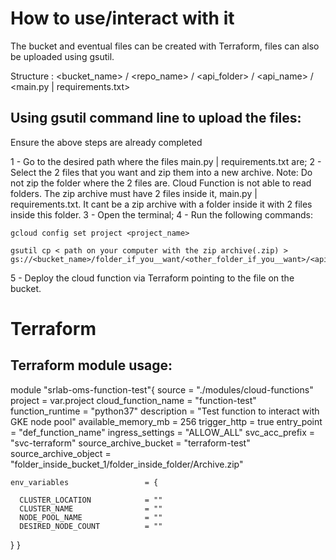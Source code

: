 # How to use/interact with it

The bucket and eventual files can be created with Terraform, files can also be uploaded using gsutil.

Structure : <bucket_name> / <repo_name> / <api_folder> / <api_name> / <main.py | requirements.txt>


## Using gsutil command line to upload the files:

Ensure the above steps are already completed

1 - Go to the desired path where the files main.py | requirements.txt are;
2 - Select the 2 files that you want and zip them into a new archive. Note: Do not zip the folder where the 2 files are. Cloud Function is not able to read folders. The zip archive must have 2 files inside it, main.py | requirements.txt. It cant be a zip archive with a folder inside it with 2 files inside this folder.
3 - Open the terminal;
4 - Run the following commands:

```
gcloud config set project <project_name>

gsutil cp < path on your computer with the zip archive(.zip) > gs://<bucket_name>/folder_if_you__want/<other_folder_if_you__want>/<api_name>/

```

5 - Deploy the cloud function via Terraform pointing to the file on the bucket.

# Terraform

## Terraform module usage:

module "srlab-oms-function-test"{
    source                        = "./modules/cloud-functions"
    project                       = var.project
    cloud_function_name           = "function-test"
    function_runtime              = "python37"
    description                   = "Test function to interact with GKE node pool"
    available_memory_mb           = 256
    trigger_http                  = true
    entry_point                   = "def_function_name"
    ingress_settings              = "ALLOW_ALL"
    svc_acc_prefix                = "svc-terraform"
    source_archive_bucket         = "terraform-test"
    source_archive_object         = "folder_inside_bucket_1/folder_inside_folder/Archive.zip"

    env_variables                 = {

      CLUSTER_LOCATION            = ""
      CLUSTER_NAME                = ""
      NODE_POOL_NAME              = ""
      DESIRED_NODE_COUNT          = ""

  }
}
